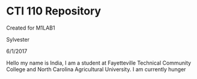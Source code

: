 # CTI 110 Repository

Created for M1LAB1

Sylvester

6/1/2017

Hello my name is India,
I am a student at Fayetteville Technical Community College and North Carolina Agricultural University.
I am currently hunger
